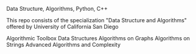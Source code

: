 Data Structure, Algorithms, Python, C++

This repo consists of the specialization "Data Structure and Algorithms" offered by University of California San Diego

Algorithmic Toolbox
Data Structures
Algorithms on Graphs
Algorithms on Strings
Advanced Algorithms and Complexity
